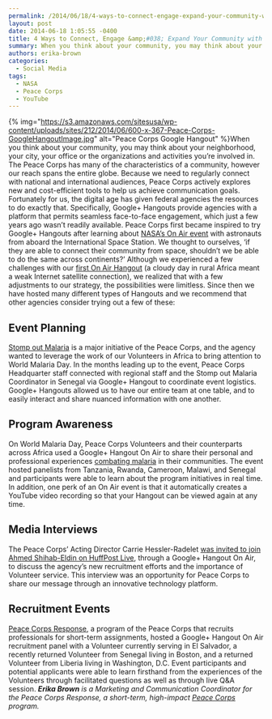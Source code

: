 ```yaml
---
permalink: /2014/06/18/4-ways-to-connect-engage-expand-your-community-with-google-hangouts/
layout: post
date: 2014-06-18 1:05:55 -0400
title: 4 Ways to Connect, Engage &amp;#038; Expand Your Community with Google+ Hangouts
summary: When you think about your community, you may think about your neighborhood, your city, your office or the organizations and activities you&rsquo;re involved in. The Peace Corps has many of the characteristics of a community, however our reach spans the entire globe. Because we need to regularly connect with
authors: erika-brown
categories:
  - Social Media
tags:
  - NASA
  - Peace Corps
  - YouTube
---
```


{% img="https://s3.amazonaws.com/sitesusa/wp-content/uploads/sites/212/2014/06/600-x-367-Peace-Corps-GoogleHangoutImage.jpg" alt="Peace Corps Google Hangout" %}When you think about your community, you may think about your neighborhood, your city, your office or the organizations and activities you’re involved in. The Peace Corps has many of the characteristics of a community, however our reach spans the entire globe. Because we need to regularly connect with national and international audiences, Peace Corps actively explores new and cost-efficient tools to help us achieve communication goals. Fortunately for us, the digital age has given federal agencies the resources to do exactly that. Specifically, Google+ Hangouts provide agencies with a platform that permits seamless face-to-face engagement, which just a few years ago wasn’t readily available. Peace Corps first became inspired to try Google+ Hangouts after learning about [NASA’s On Air event](http://www.youtube.com/watch?v=r7_BZe6cGoI) with astronauts from aboard the International Space Station. We thought to ourselves, ‘if they are able to connect their community from space, shouldn’t we be able to do the same across continents?’ Although we experienced a few challenges with our [first On Air Hangout](https://www.youtube.com/watch?v=uP7vVnRzJao&list=PLM0oh3lEA63F3_HpIxCIV2QhnGNPL6LZ1) (a cloudy day in rural Africa meant a weak Internet satellite connection), we realized that with a few adjustments to our strategy, the possibilities were limitless. Since then we have hosted many different types of Hangouts and we recommend that other agencies consider trying out a few of these:

## Event Planning

[Stomp out Malaria](http://stompoutmalaria.org/) is a major initiative of the Peace Corps, and the agency wanted to leverage the work of our Volunteers in Africa to bring attention to World Malaria Day. In the months leading up to the event, Peace Corps Headquarter staff connected with regional staff and the Stomp out Malaria Coordinator in Senegal via Google+ Hangout to coordinate event logistics. Google+ Hangouts allowed us to have our entire team at one table, and to easily interact and share nuanced information with one another.

## Program Awareness

On World Malaria Day, Peace Corps Volunteers and their counterparts across Africa used a Google+ Hangout On Air to share their personal and professional experiences [combating malaria](https://www.youtube.com/watch?v=yyRntzh8DUQ) in their communities. The event hosted panelists from Tanzania, Rwanda, Cameroon, Malawi, and Senegal and participants were able to learn about the program initiatives in real time. In addition, one perk of an On Air event is that it automatically creates a YouTube video recording so that your Hangout can be viewed again at any time.

## Media Interviews

The Peace Corps&#8217; Acting Director Carrie Hessler-Radelet [was invited to join Ahmed Shihab-Eldin on HuffPost Live](http://live.huffingtonpost.com/r/segment/peace-corps-carrie-hessler-radelet/53286f9e2b8c2a455c0004c9), through a Google+ Hangout On Air, to discuss the agency’s new recruitment efforts and the importance of Volunteer service. This interview was an opportunity for Peace Corps to share our message through an innovative technology platform.

## Recruitment Events

[Peace Corps Response](http://www.peacecorps.gov/volunteer/response/), a program of the Peace Corps that recruits professionals for short-term assignments, hosted a Google+ Hangout On Air recruitment panel with a Volunteer currently serving in El Salvador, a recently returned Volunteer from Senegal living in Boston, and a returned Volunteer from Liberia living in Washington, D.C. Event participants and potential applicants were able to learn firsthand from the experiences of the Volunteers through facilitated questions as well as through live Q&A session. _**Erika Brown** is a Marketing and Communication Coordinator for the Peace Corps Response, a short-term, high-impact [Peace Corps](http://www.peacecorps.gov/volunteer/response/) program._